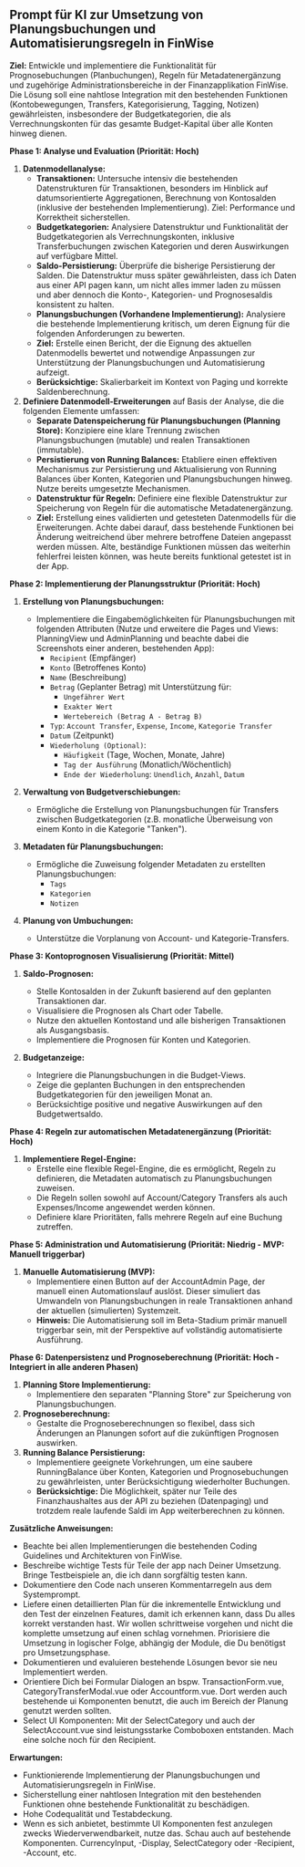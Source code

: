 ## Prompt für KI zur Umsetzung von Planungsbuchungen und Automatisierungsregeln in FinWise

**Ziel:** Entwickle und implementiere die Funktionalität für Prognosebuchungen (Planbuchungen), Regeln für Metadatenergänzung und zugehörige Administrationsbereiche in der Finanzapplikation FinWise. Die Lösung soll eine nahtlose Integration mit den bestehenden Funktionen (Kontobewegungen, Transfers, Kategorisierung, Tagging, Notizen) gewährleisten, insbesondere der Budgetkategorien, die als Verrechnungskonten für das gesamte Budget-Kapital über alle Konten hinweg dienen.

**Phase 1: Analyse und Evaluation (Priorität: Hoch)**

1.  **Datenmodellanalyse:**
    *   **Transaktionen:** Untersuche intensiv die bestehenden Datenstrukturen für Transaktionen, besonders im Hinblick auf datumsorientierte Aggregationen, Berechnung von Kontosalden (inklusive der bestehenden Implementierung). Ziel: Performance und Korrektheit sicherstellen.
    *   **Budgetkategorien:** Analysiere Datenstruktur und Funktionalität der Budgetkategorien als Verrechnungskonten, inklusive Transferbuchungen zwischen Kategorien und deren Auswirkungen auf verfügbare Mittel.
    *   **Saldo-Persistierung:** Überprüfe die bisherige Persistierung der Salden. Die Datenstruktur muss später gewährleisten, dass ich Daten aus einer API pagen kann, um nicht alles immer laden zu müssen und aber dennoch die Konto-, Kategorien- und Prognosesaldis konsistent zu halten.
    *   **Planungsbuchungen (Vorhandene Implementierung):** Analysiere die bestehende Implementierung kritisch, um deren Eignung für die folgenden Anforderungen zu bewerten.
    *   **Ziel:** Erstelle einen Bericht, der die Eignung des aktuellen Datenmodells bewertet und notwendige Anpassungen zur Unterstützung der Planungsbuchungen und Automatisierung aufzeigt.
    *   **Berücksichtige:** Skalierbarkeit im Kontext von Paging und korrekte Saldenberechnung.
2.  **Definiere Datenmodell-Erweiterungen** auf Basis der Analyse, die die folgenden Elemente umfassen:
    *   **Separate Datenspeicherung für Planungsbuchungen (Planning Store):** Konzipiere eine klare Trennung zwischen Planungsbuchungen (mutable) und realen Transaktionen (immutable).
    *   **Persistierung von Running Balances:** Etabliere einen effektiven Mechanismus zur Persistierung und Aktualisierung von Running Balances über Konten, Kategorien und Planungsbuchungen hinweg. Nutze bereits umgesetzte Mechanismen.
    *   **Datenstruktur für Regeln:** Definiere eine flexible Datenstruktur zur Speicherung von Regeln für die automatische Metadatenergänzung.
    *   **Ziel:** Erstellung eines validierten und getesteten Datenmodells für die Erweiterungen. Achte dabei darauf, dass bestehende Funktionen bei Änderung weitreichend über mehrere betroffene Dateien angepasst werden müssen. Alte, beständige Funktionen müssen das weiterhin fehlerfrei leisten können, was heute bereits funktional getestet ist in der App.

**Phase 2: Implementierung der Planungsstruktur (Priorität: Hoch)**

1.  **Erstellung von Planungsbuchungen:**
    *   Implementiere die Eingabemöglichkeiten für Planungsbuchungen mit folgenden Attributen (Nutze und erweitere die Pages und Views: PlanningView und AdminPlanning und beachte dabei die Screenshots einer anderen, bestehenden App):
        *   `Recipient` (Empfänger)
        *   `Konto` (Betroffenes Konto)
        *   `Name` (Beschreibung)
        *   `Betrag` (Geplanter Betrag) mit Unterstützung für:
            *   `Ungefährer Wert`
            *   `Exakter Wert`
            *   `Wertebereich (Betrag A - Betrag B)`
        *   `Typ`: `Account Transfer`, `Expense`, `Income`, `Kategorie Transfer`
        *   `Datum` (Zeitpunkt)
        *   `Wiederholung (Optional)`:
            *   `Häufigkeit` (Tage, Wochen, Monate, Jahre)
            *   `Tag der Ausführung` (Monatlich/Wöchentlich)
            *   `Ende der Wiederholung`: `Unendlich`, `Anzahl`, `Datum`

2.  **Verwaltung von Budgetverschiebungen:**
    *   Ermögliche die Erstellung von Planungsbuchungen für Transfers zwischen Budgetkategorien (z.B. monatliche Überweisung von einem Konto in die Kategorie "Tanken").

3.  **Metadaten für Planungsbuchungen:**
    *   Ermögliche die Zuweisung folgender Metadaten zu erstellten Planungsbuchungen:
        *   `Tags`
        *   `Kategorien`
        *   `Notizen`

4.  **Planung von Umbuchungen:**
    *   Unterstütze die Vorplanung von Account- und Kategorie-Transfers.

**Phase 3: Kontoprognosen Visualisierung (Priorität: Mittel)**

1.  **Saldo-Prognosen:**
    *   Stelle Kontosalden in der Zukunft basierend auf den geplanten Transaktionen dar.
    *   Visualisiere die Prognosen als Chart oder Tabelle.
    *   Nutze den aktuellen Kontostand und alle bisherigen Transaktionen als Ausgangsbasis.
    *   Implementiere die Prognosen für Konten und Kategorien.

2.  **Budgetanzeige:**
    *   Integriere die Planungsbuchungen in die Budget-Views.
    *   Zeige die geplanten Buchungen in den entsprechenden Budgetkategorien für den jeweiligen Monat an.
    *   Berücksichtige positive und negative Auswirkungen auf den Budgetwertsaldo.

**Phase 4: Regeln zur automatischen Metadatenergänzung (Priorität: Hoch)**

1. **Implementiere Regel-Engine:**
    *   Erstelle eine flexible Regel-Engine, die es ermöglicht, Regeln zu definieren, die Metadaten automatisch zu Planungsbuchungen zuweisen.
    *   Die Regeln sollen sowohl auf Account/Category Transfers als auch Expenses/Income angewendet werden können.
    *   Definiere klare Prioritäten, falls mehrere Regeln auf eine Buchung zutreffen.

**Phase 5: Administration und Automatisierung (Priorität: Niedrig - MVP: Manuell triggerbar)**

1.  **Manuelle Automatisierung (MVP):**
    *   Implementiere einen Button auf der AccountAdmin Page, der manuell einen Automationslauf auslöst. Dieser simuliert das Umwandeln von Planungsbuchungen in reale Transaktionen anhand der aktuellen (simulierten) Systemzeit.
    *   **Hinweis:** Die Automatisierung soll im Beta-Stadium primär manuell triggerbar sein, mit der Perspektive auf vollständig automatisierte Ausführung.

**Phase 6: Datenpersistenz und Prognoseberechnung (Priorität: Hoch - Integriert in alle anderen Phasen)**

1.  **Planning Store Implementierung:**
    *   Implementiere den separaten "Planning Store" zur Speicherung von Planungsbuchungen.
2.  **Prognoseberechnung:**
    *   Gestalte die Prognoseberechnungen so flexibel, dass sich Änderungen an Planungen sofort auf die zukünftigen Prognosen auswirken.
3.  **Running Balance Persistierung:**
    *   Implementiere geeignete Vorkehrungen, um eine saubere RunningBalance über Konten, Kategorien und Prognosebuchungen zu gewährleisten, unter Berücksichtigung wiederholter Buchungen.
    *   **Berücksichtige:** Die Möglichkeit, später nur Teile des Finanzhaushaltes aus der API zu beziehen (Datenpaging) und trotzdem reale laufende Saldi im App weiterberechnen zu können.

**Zusätzliche Anweisungen:**

*   Beachte bei allen Implementierungen die bestehenden Coding Guidelines und Architekturen von FinWise.
*   Beschreibe wichtige Tests für Teile der app nach Deiner Umsetzung. Bringe Testbeispiele an, die ich dann sorgfältig testen kann.
*   Dokumentiere den Code nach unseren Kommentarregeln aus dem Systemprompt.
*   Liefere einen detaillierten Plan für die inkrementelle Entwicklung und den Test der einzelnen Features, damit ich erkennen kann, dass Du alles korrekt verstanden hast. Wir wollen schrittweise vorgehen und nicht die komplette umsetzung auf einen schlag vornehmen. Priorisiere die Umsetzung in logischer Folge, abhängig der Module, die Du benötigst pro Umsetzungsphase.
*   Dokumentieren und evaluieren bestehende Lösungen bevor sie neu Implementiert werden.
*   Orientiere Dich bei Formular Dialogen an bspw. TransactionForm.vue, CategoryTransferModal.vue oder Accountform.vue. Dort werden auch bestehende ui Komponenten benutzt, die auch im Bereich der Planung genutzt werden sollten.
*   Select UI Komponenten: Mit der SelectCategory und auch der SelectAccount.vue sind leistungsstarke Comboboxen entstanden. Mach eine solche noch für den Recipient.

**Erwartungen:**

*   Funktionierende Implementierung der Planungsbuchungen und Automatisierungsregeln in FinWise.
*   Sicherstellung einer nahtlosen Integration mit den bestehenden Funktionen ohne bestehende Funktionalität zu beschädigen.
*   Hohe Codequalität und Testabdeckung.
* Wenn es sich anbietet, bestimmte UI Komponenten fest anzulegen zwecks Wiederverwendbarkeit, nutze das. Schau auch auf bestehende Komponenten. CurrencyInput, -Display, SelectCategory oder -Recipient, -Account, etc.
